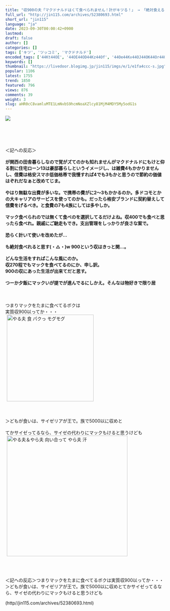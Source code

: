 ```yaml
---
title: "収900の夫「マクドナルドはくて食べられません！計がキツる！」 → 「絶対食えるだろ」とツッコミが殺到してｗｗｗｗｗ オゲーム速報＠刃"
full_url: "http://jin115.com/archives/52380693.html"
short_url: "jin115"
language: "ja"
date: 2023-09-30T00:00:42+0900
lastmod: 
draft: false
author: []
categories: []
tags: ['キツ', 'ツッコミ', 'マクドナルド']
encoded_tags: ['44Kt44OE', '44OE44OD44Kz44Of', '44Oe44Kv44OJ44OK44Or44OJ']
keywords: []
thumbnail: "https://livedoor.blogimg.jp/jin115/imgs/e/1/e1fa4ccc-s.jpg"
popular: 1106
latest: 1755
trend: 1850
featured: 796
views: 876
comments: 39
weight: 3
slug: aHR0cC8vamluMTE1LmNvbS9hcmNoaXZlcy81MjM4MDY5My5odG1s
---
```


![](https://livedoor.blogimg.jp/jin115/imgs/e/1/e1fa4ccc-s.jpg)

<div><a name='more'></a> <br> <br> <br> <br> ＜記への反応＞<br> <br> <b>が関西の田舎暮らしなので覚がズてのかも知れませんがマクドナルドにもけと仰る割に住宅ローン13は豪邸暮らしというイメージし、は雑費4もかかりませんし、信費は格安スマホ低価格帯で我慢すれば4でも3もかと思うので節約の価値はぞれだなぁと改めてじま。</b><br> <br> <b>やはり無駄な出費が多いな。で携帯の費がに2〜3もかかるのか。多ドコモとかの大キャリアのサービスを使ってのかも。だったら格安ブランドに契約替えして信費をげるべき。と食費の7も4族にしては多やしか。</b><br> <br> <b>マック食べられのでは無くて食べのを選択してるだけよね。収400でも食べと思ったら食べれ。親戚にご馳走もでき。支出管理をしっかりが良さな案で。</b><br> <br> <b>恐らく計いて使いを改めたが…</b><br> <br> <b>も絶対食べれると思す(・△・)w 900という収はきっと関…。</b><br> <b><br> どんな生活をすればこんな風にのか。<br> 収270程でもマックを食べてるのにか、申し訳。<br> 900の収にあった生活が出来てだと思す。</b><br> <br> <b>つーか夕飯にマックいが提でが進んでるにしかえ。そんなは物好きで限り居</b><br> <br> <br> <br> つまりマックをたまに食べてるボクは<br> 実質収900以ってか・・・<br> <img src='https//livedoor.blogimg.jp/jin115/imgs/2/f/2f76bac0.gif' alt='やる夫 食 パクっ モグモグ' width='274' border='0' hspace='5' class='pict'><br> <br> <br> <br> ＞どもが食いは、サイゼリアが王で。族で5000以に収めと<br> <br> てかサイゼってるなら、サイゼの代わりにマックもけると思うけども<br> <img src='https//livedoor.blogimg.jp/jin115/imgs/9/a/9ad62eb7.gif' alt='やる夫＆やら夫 向い合って やら夫 汗' width='381' border='0' hspace='5' class='pict'><br> <br> <br> <br> <p>＜記への反応＞つまりマックをたまに食べてるボクは実質収900以ってか・・・＞どもが食いは、サイゼリアが王で。族で5000以に収めとてかサイゼってるなら、サイゼの代わりにマックもけると思うけども</p></div>

(http//jin115.com/archives/52380693.html)
